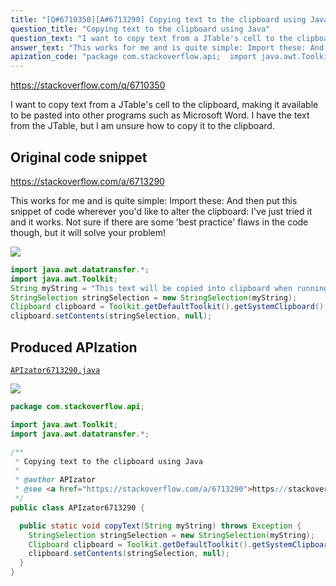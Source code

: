 ```yaml
---
title: "[Q#6710350][A#6713290] Copying text to the clipboard using Java"
question_title: "Copying text to the clipboard using Java"
question_text: "I want to copy text from a JTable's cell to the clipboard, making it available to be pasted into other programs such as Microsoft Word. I have the text from the JTable, but I am unsure how to copy it to the clipboard."
answer_text: "This works for me and is quite simple: Import these: And then put this snippet of code wherever you'd like to alter the clipboard: I've just tried it and it works. Not sure if there are some 'best practice' flaws in the code though, but it will solve your problem!"
apization_code: "package com.stackoverflow.api;  import java.awt.Toolkit; import java.awt.datatransfer.*;  /**  * Copying text to the clipboard using Java  *  * @author APIzator  * @see <a href=\"https://stackoverflow.com/a/6713290\">https://stackoverflow.com/a/6713290</a>  */ public class APIzator6713290 {    public static void copyText(String myString) throws Exception {     StringSelection stringSelection = new StringSelection(myString);     Clipboard clipboard = Toolkit.getDefaultToolkit().getSystemClipboard();     clipboard.setContents(stringSelection, null);   } }"
---
```


https://stackoverflow.com/q/6710350

I want to copy text from a JTable&#x27;s cell to the clipboard, making it available to be pasted into other programs such as Microsoft Word. I have the text from the JTable, but I am unsure how to copy it to the clipboard.



## Original code snippet

https://stackoverflow.com/a/6713290

This works for me and is quite simple:
Import these:
And then put this snippet of code wherever you&#x27;d like to alter the clipboard:
I&#x27;ve just tried it and it works. Not sure if there are some &#x27;best practice&#x27; flaws in the code though, but it will solve your problem!

<div class="code-logo"><img src="/stackoverflow.png" /></div>

```java
import java.awt.datatransfer.*;
import java.awt.Toolkit;
String myString = "This text will be copied into clipboard when running this code!";
StringSelection stringSelection = new StringSelection(myString);
Clipboard clipboard = Toolkit.getDefaultToolkit().getSystemClipboard();
clipboard.setContents(stringSelection, null);
```

## Produced APIzation

[`APIzator6713290.java`](https://github.com/pasqualesalza/apization-temp-data/raw/master/search/APIzator6713290.java)

<div class="code-logo"><img src="/apizator.png" /></div>

```java
package com.stackoverflow.api;

import java.awt.Toolkit;
import java.awt.datatransfer.*;

/**
 * Copying text to the clipboard using Java
 *
 * @author APIzator
 * @see <a href="https://stackoverflow.com/a/6713290">https://stackoverflow.com/a/6713290</a>
 */
public class APIzator6713290 {

  public static void copyText(String myString) throws Exception {
    StringSelection stringSelection = new StringSelection(myString);
    Clipboard clipboard = Toolkit.getDefaultToolkit().getSystemClipboard();
    clipboard.setContents(stringSelection, null);
  }
}

```